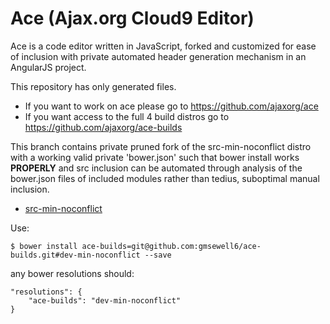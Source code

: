 Ace (Ajax.org Cloud9 Editor)
============================

Ace is a code editor written in JavaScript, forked and customized for ease of
inclusion with private automated header generation mechanism in an AngularJS
project.

This repository has only generated files.
- If you want to work on ace please go to https://github.com/ajaxorg/ace
- If you want access to the full 4 build distros go to https://github.com/ajaxorg/ace-builds 

This branch contains private pruned fork of the src-min-noconflict distro
with a working valid private 'bower.json' such that bower install 
works **PROPERLY** and src inclusion can be automated through analysis
of the bower.json files of included modules rather than tedius, suboptimal
manual inclusion.

 * [src-min-noconflict](https://github.com/ajaxorg/ace-builds/tree/master/src-min-noconflict)
 
Use:
```
$ bower install ace-builds=git@github.com:gmsewell6/ace-builds.git#dev-min-noconflict --save
```
any bower resolutions should:
```
"resolutions": {
	"ace-builds": "dev-min-noconflict"
}
```
